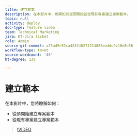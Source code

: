 ```yaml
---
title: 建立範本
description: 在本影片中，瞭解如何從頭開始並從現有專案建立專案範本。
topic: null
activity: deploy
doc-type: feature video
team: Technical Marketing
jira: KT-Jira ticket
role: Admin
source-git-commit: a25a49e59ca483246271214886ea4dc9c10e8d66
workflow-type: tm+mt
source-wordcount: '45'
ht-degree: 13%

---
```


# 建立範本

在本影片中，您將瞭解如何：

* 從頭開始建立專案範本
* 從現有專案建立專案範本

>[!VIDEO](https://video.tv.adobe.com/v/335210/?quality=12&learn=on)

